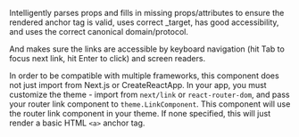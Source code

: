 Intelligently parses props and fills in missing props/attributes to ensure the rendered anchor tag is valid, uses correct \_target, has good accessibility, and uses the correct canonical domain/protocol. 

And makes sure the links are accessible by keyboard navigation (hit Tab to focus next link, hit Enter to click) and screen readers.

In order to be compatible with multiple frameworks, this component does not just import from Next.js or CreateReactApp. In your app, you must customize the theme - import from `next/link` or `react-router-dom`, and pass your router link component to `theme.LinkComponent`. This component will use the router link component in your theme. If none specified, this will just render a basic HTML `<a>` anchor tag.